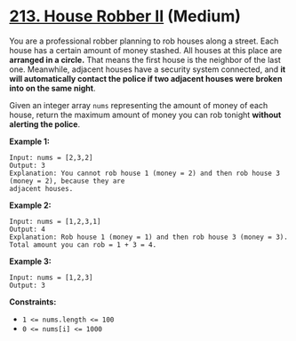 # [213. House Robber II][link] (Medium)

[link]: https://leetcode.com/problems/house-robber-ii/

You are a professional robber planning to rob houses along a street. Each house has a certain amount
of money stashed. All houses at this place are **arranged in a circle.** That means the first house
is the neighbor of the last one. Meanwhile, adjacent houses have a security system connected, and
**it will automatically contact the police if two adjacent houses were broken into on the same
night**.

Given an integer array `nums` representing the amount of money of each house, return the maximum
amount of money you can rob tonight **without alerting the police**.

**Example 1:**

```
Input: nums = [2,3,2]
Output: 3
Explanation: You cannot rob house 1 (money = 2) and then rob house 3 (money = 2), because they are
adjacent houses.
```

**Example 2:**

```
Input: nums = [1,2,3,1]
Output: 4
Explanation: Rob house 1 (money = 1) and then rob house 3 (money = 3).
Total amount you can rob = 1 + 3 = 4.
```

**Example 3:**

```
Input: nums = [1,2,3]
Output: 3
```

**Constraints:**

- `1 <= nums.length <= 100`
- `0 <= nums[i] <= 1000`
